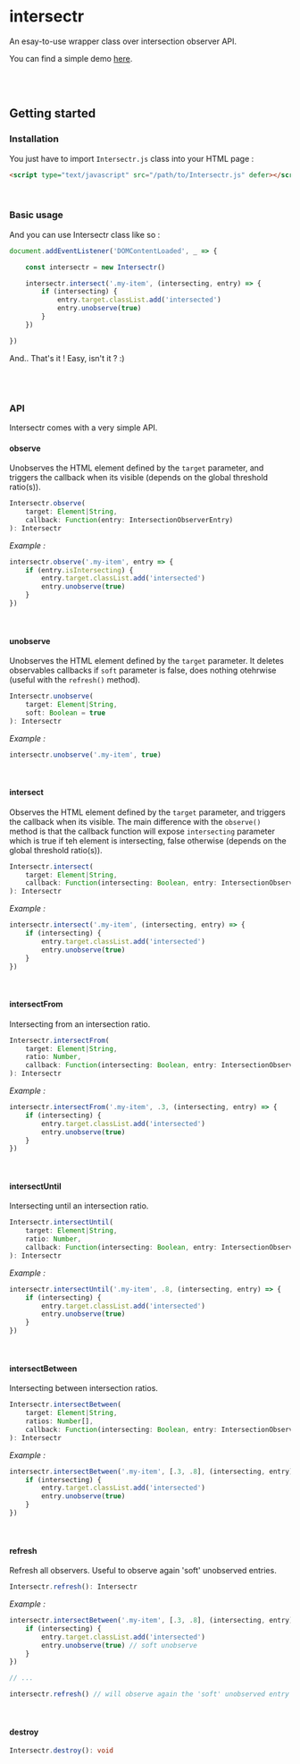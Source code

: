 # intersectr
An esay-to-use wrapper class over intersection observer API.

You can find a simple demo [here](https://codepen.io/betaweb/pen/eYpaLLB).

<br>
<br>

## Getting started

### Installation
You just have to import `Intersectr.js` class into your HTML page :
```html
<script type="text/javascript" src="/path/to/Intersectr.js" defer></script>
```

<br>

### Basic usage

And you can use Intersectr class like so :
```javascript
document.addEventListener('DOMContentLoaded', _ => {

	const intersectr = new Intersectr()

	intersectr.intersect('.my-item', (intersecting, entry) => {
		if (intersecting) {
			entry.target.classList.add('intersected')
			entry.unobserve(true)
		}
	})

})
```
And.. That's it ! Easy, isn't it ? :)

<br>
<br>

### API

Intersectr comes with a very simple API.

#### observe

Unobserves the HTML element defined by the `target` parameter, and triggers the callback when its visible (depends on the global threshold ratio(s)).

```typescript
Intersectr.observe(
	target: Element|String, 
	callback: Function(entry: IntersectionObserverEntry)
): Intersectr
```

*Example :*
```javascript
intersectr.observe('.my-item', entry => {
	if (entry.isIntersecting) {
		entry.target.classList.add('intersected')
		entry.unobserve(true)
	}
})
```

<br>

#### unobserve

Unobserves the HTML element defined by the `target` parameter. It deletes observables callbacks if `soft` parameter is false, does nothing otehrwise (useful with the `refresh()` method).

```typescript
Intersectr.unobserve(
	target: Element|String, 
	soft: Boolean = true
): Intersectr
```

*Example :*
```javascript
intersectr.unobserve('.my-item', true)
```

<br>


#### intersect

Observes the HTML element defined by the `target` parameter, and triggers the callback when its visible.
The main difference with the `observe()` method is that the callback function will expose `intersecting` parameter which is true if teh element is intersecting, false otherwise (depends on the global threshold ratio(s)).

```typescript
Intersectr.intersect(
	target: Element|String, 
	callback: Function(intersecting: Boolean, entry: IntersectionObserverEntry)
): Intersectr
```

*Example :*
```javascript
intersectr.intersect('.my-item', (intersecting, entry) => {
	if (intersecting) {
		entry.target.classList.add('intersected')
		entry.unobserve(true)
	}
})
```

<br>

#### intersectFrom
Intersecting from an intersection ratio.

```typescript
Intersectr.intersectFrom(
	target: Element|String, 
	ratio: Number, 
	callback: Function(intersecting: Boolean, entry: IntersectionObserverEntry)
): Intersectr
```

*Example :*
```javascript
intersectr.intersectFrom('.my-item', .3, (intersecting, entry) => {
	if (intersecting) {
		entry.target.classList.add('intersected')
		entry.unobserve(true)
	}
})
```

<br>

#### intersectUntil
Intersecting until an intersection ratio.

```typescript
Intersectr.intersectUntil(
	target: Element|String, 
	ratio: Number, 
	callback: Function(intersecting: Boolean, entry: IntersectionObserverEntry)
): Intersectr
```

*Example :*
```javascript
intersectr.intersectUntil('.my-item', .8, (intersecting, entry) => {
	if (intersecting) {
		entry.target.classList.add('intersected')
		entry.unobserve(true)
	}
})
```

<br>

#### intersectBetween
Intersecting between intersection ratios.

```typescript
Intersectr.intersectBetween(
	target: Element|String, 
	ratios: Number[], 
	callback: Function(intersecting: Boolean, entry: IntersectionObserverEntry)
): Intersectr
```
*Example :*
```javascript
intersectr.intersectBetween('.my-item', [.3, .8], (intersecting, entry) => {
	if (intersecting) {
		entry.target.classList.add('intersected')
		entry.unobserve(true)
	}
})
```

<br>

#### refresh
Refresh all observers. Useful to observe again 'soft' unobserved entries.

```typescript
Intersectr.refresh(): Intersectr
```
*Example :*
```javascript
intersectr.intersectBetween('.my-item', [.3, .8], (intersecting, entry) => {
	if (intersecting) {
		entry.target.classList.add('intersected')
		entry.unobserve(true) // soft unobserve
	}
})

// ...

intersectr.refresh() // will observe again the 'soft' unobserved entry above
```

<br>

#### destroy
```typescript
Intersectr.destroy(): void
```
